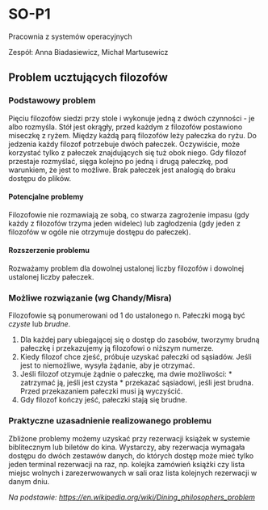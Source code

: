 # SO-P1
Pracownia z systemów operacyjnych

Zespół: Anna Biadasiewicz, Michał Martusewicz


## Problem ucztujących filozofów

### Podstawowy problem
  Pięciu filozofów siedzi przy stole i wykonuje jedną z dwóch czynności - je albo rozmyśla. Stół jest okrągły, przed każdym z filozofów postawiono miseczkę z ryżem. Między każdą parą filozofów leży pałeczka do ryżu. Do jedzenia każdy filozof potrzebuje dwóch pałeczek. Oczywiście, może korzystać tylko z pałeczek znajdujących się tuż obok niego. Gdy filozof przestaje rozmyślać, sięga kolejno po jedną i drugą pałeczkę, pod warunkiem, że jest to możliwe.
  Brak pałeczek jest analogią do braku dostępu do plików.

#### Potencjalne problemy
Filozofowie nie rozmawiają ze sobą, co stwarza zagrożenie impasu (gdy każdy z filozofów trzyma jeden widelec) lub zagłodzenia (gdy jeden z filozofów w ogóle nie otrzymuje dostępu do pałeczek).

#### Rozszerzenie problemu
Rozważamy problem dla dowolnej ustalonej liczby filozofów i dowolnej ustalonej liczby pałeczek.

### Możliwe rozwiązanie (wg Chandy/Misra)
Filozofowie są ponumerowani od 1 do ustalonego n. Pałeczki mogą być *czyste* lub *brudne*.
  1. Dla każdej pary ubiegającej się o dostęp do zasobów, tworzymy brudną pałeczkę i przekazujemy ją filozofowi o niższym numerze.
  2. Kiedy filozof chce zjeść, próbuje uzyskać pałeczki od sąsiadów. Jeśli jest to niemożliwe, wysyła żądanie, aby je otrzymać.
  3. Jeśli filozof otzymuje żądnie o pałeczkę, ma dwie możliwości:
    * zatrzymać ją, jeśli jest czysta
    * przekazać sąsiadowi, jeśli jest brudna. Przed przekazaniem pałeczki musi ją wyczyścić.
  4. Gdy filozof kończy jeść, pałeczki stają się brudne.

### Praktyczne uzasadnienie realizowanego problemu
Zbliżone problemy możemy uzyskać przy rezerwacji książek w systemie biblitecznym lub biletów do kina. Wystarczy, aby rezerwacja wymagała dostępu do dwóch zestawów danych, do których dostęp może mieć tylko jeden terminal rezerwacji na raz, np. kolejka zamówień książki czy lista miejsc wolnych i zarezerwowanych w sali oraz lista kolejnych rezerwacji w danym dniu.

*Na podstawie: https://en.wikipedia.org/wiki/Dining_philosophers_problem*
